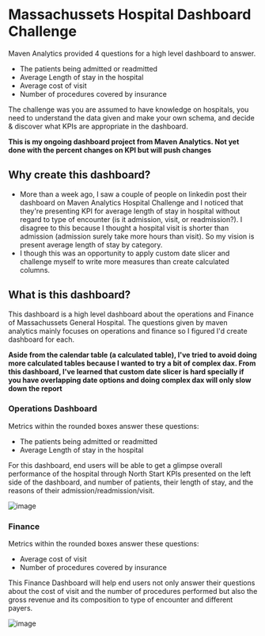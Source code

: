 # Massachussets Hospital Dashboard Challenge
Maven Analytics provided 4 questions for a high level dashboard to answer. 
- The patients being admitted or readmitted
- Average Length of stay in the hospital
- Average cost of visit  
- Number of procedures covered by insurance

The challenge was you are assumed to have knowledge on hospitals, you need to understand the data given and make your own schema, and decide & discover what KPIs are appropriate in the dashboard.

**This is my ongoing dashboard project from Maven Analytics. Not yet done with the percent changes on KPI but will push changes**

## Why create this dashboard?
- More than a week ago, I saw a couple of people on linkedin post their dashboard on Maven Analytics Hospital Challenge and I noticed that they're presenting KPI for average length of stay in hospital without regard to type of encounter (is it admission, visit, or readmission?). I disagree to this because I thought a hospital visit is shorter than admission (admission surely take more hours than visit). So my vision is present average length of stay by category.
- I though this was an opportunity to apply custom date slicer and challenge myself to write more measures than create calculated columns. 

## What is this dashboard?
This dashboard is a high level dashboard about the operations and Finance of Massachussets General Hospital. The questions given by maven analytics mainly focuses on operations and finance so I figured I'd create dashboard for each.

**Aside from the calendar table (a calculated table), I've tried to avoid doing more calculated tables because I wanted to try a bit of complex dax. From this dashboard, I've learned that custom date slicer is hard specially if you have overlapping date options and doing complex dax will only slow down the report**

### Operations Dashboard
Metrics within the rounded boxes answer these questions: 
- The patients being admitted or readmitted
- Average Length of stay in the hospital

For this dashboard, end users will be able to get a glimpse overall performance of the hospital through North Start KPIs presented on the left side of the dashboard, and number of patients, their length of stay, and the reasons of their admission/readmission/visit. 

![image](https://github.com/user-attachments/assets/75a1daff-a877-4bc5-9d50-3ef63a6cfa79)

### Finance
Metrics within the rounded boxes answer these questions: 
- Average cost of visit  
- Number of procedures covered by insurance

This Finance Dashboard will help end users not only answer their questions about the cost of visit and the number of procedures performed but also the gross revenue and its composition to type of encounter and different payers.

![image](https://github.com/user-attachments/assets/b617742a-fc45-4c1f-a194-856765fbc0e5)

